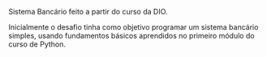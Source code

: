 Sistema Bancário feito a partir do curso da DIO.

Inicialmente o desafio tinha como objetivo programar um sistema bancário simples, usando fundamentos básicos aprendidos no primeiro módulo do curso de Python. 
